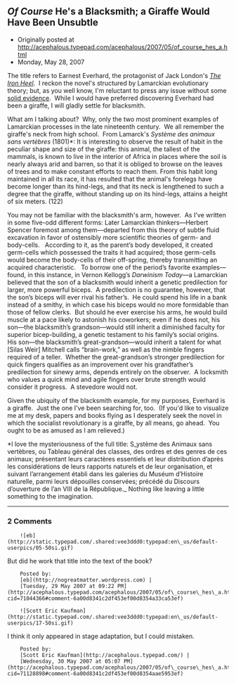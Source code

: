 ## <em>Of Course</em> He's a Blacksmith; a Giraffe Would Have Been Unsubtle

 * Originally posted at http://acephalous.typepad.com/acephalous/2007/05/of_course_hes_a.html
 * Monday, May 28, 2007



The title refers to Earnest Everhard, the protagonist of Jack London's [_The Iron Heel_](http://www.amazon.com/exec/obidos/ASIN/1556520719/diesekoschmar-20).  I reckon the novel's structured by Lamarckian evolutionary theory; but, as you well know, I'm reluctant to press any issue without some [solid evidence](http://acephalous.typepad.com/acephalous/2006/03/the\_best\_quotat.html).  While I would have preferred discovering Everhard had been a giraffe, I will gladly settle for blacksmith.  

What am I talking about?  Why, only the two most prominent examples of Lamarckian processes in the late nineteenth century.  We all remember the giraffe's neck from high school.  From Lamarck's _Système des animaux sans vertèbres_ (1801)\*:
It is interesting to observe the result of habit in the peculiar shape and size of the giraffe: this animal, the tallest of the mammals, is known to live in the interior of Africa in places where the soil is nearly always arid and barren, so that it is obliged to browse on the leaves of trees and to make constant efforts to reach them. From this habit long maintained in all its race, it has resulted that the animal's forelegs have become longer than its hind-legs, and that its neck is lengthened to such a degree that the giraffe, without standing up on its hind-legs, attains a height of six meters. (122)

You may not be familiar with the blacksmith's arm, however.  As I've written in some five-odd different forms:
Later Lamarckian thinkers—Herbert Spencer foremost among them—departed from this theory of subtle fluid excavation in favor of ostensibly more scientific theories of germ- and body-cells.   According to it, as the parent’s body developed, it created germ-cells which possessed the traits it had acquired; those germ-cells would become the body-cells of their off-spring, thereby transmitting an acquired characteristic.   To borrow one of the period’s favorite examples—found, in this instance, in Vernon Kellogg’s _Darwinism Today_—a Lamarckian believed that the son of a blacksmith would inherit a genetic predilection for larger, more powerful biceps.  A predilection is no guarantee, however, that the son’s biceps will ever rival his father’s.  He could spend his life in a bank instead of a smithy, in which case his biceps would no more formidable than those of fellow clerks.  But should he ever exercise his arms, he would build muscle at a pace likely to astonish his coworkers; even if he does not, his son—the blacksmith’s grandson—would still inherit a diminished faculty for superior bicep-building, a genetic testament to his family’s social origins.  His son—the blacksmith’s great-grandson—would inherit a talent for what [Silas Weir] Mitchell calls “brain-work,” as well as the nimble fingers required of a teller.  Whether the great-grandson’s stronger predilection for quick fingers qualifies as an improvement over his grandfather’s predilection for sinewy arms, depends entirely on the observer.  A locksmith who values a quick mind and agile fingers over brute strength would consider it progress.  A stevedore would not.

Given the ubiquity of the blacksmith example, for my purposes, Everhard is a giraffe.  Just the one I've been searching for, too.  (If you'd like to visualize me at my desk, papers and books flying as I desperately seek the novel in which the socialist revolutionary is a giraffe, by all means, go ahead.  You ought to be as amused as I am relieved.)

\*I love the mysteriousness of the full title: S_ystème des Animaux sans vertèbres, ou Tableau général des classes, des ordres et des genres de ces animaux; présentant leurs caractères essentiels et leur distribution d’après les considérations de leurs rapports naturels et de leur organisation, et suivant l’arrangement établi dans les galeries du Muséum d’Histoire naturelle, parmi leurs dépouilles conservées; précédé du Discours d’ouverture de l’an VIII de la République._ Nothing like leaving a little something to the imagination.

		

* * *

### 2 Comments 

		

                
[]()

	

		![eb](http://static.typepad.com/.shared:vee3ddd0:typepad:en\_us/default-userpics/05-50si.gif)
	

	

		

But did he work that title into the text of the book?

	

		Posted by:
		[eb](http://nogreatmatter.wordpress.com) |
		[Tuesday, 29 May 2007 at 09:22 PM](http://acephalous.typepad.com/acephalous/2007/05/of\_course\_hes\_a.html?cid=71044366#comment-6a00d8341c2df453ef00d8354a33ca53ef)

[]()

	

		![Scott Eric Kaufman](http://static.typepad.com/.shared:vee3ddd0:typepad:en\_us/default-userpics/17-50si.gif)
	

	

		

I think it only appeared in stage adaptation, but I could mistaken.

	

		Posted by:
		[Scott Eric Kaufman](http://acephalous.typepad.com/) |
		[Wednesday, 30 May 2007 at 05:07 PM](http://acephalous.typepad.com/acephalous/2007/05/of\_course\_hes\_a.html?cid=71128898#comment-6a00d8341c2df453ef00d8354aae5953ef)

		

        